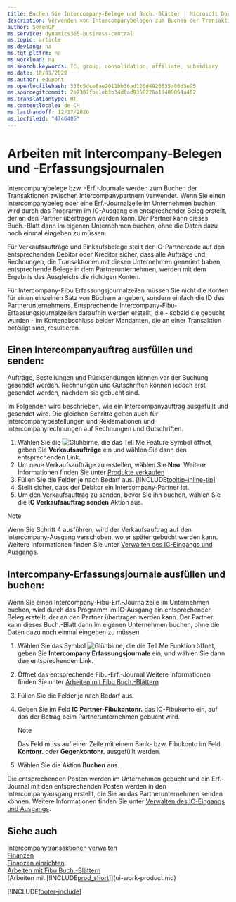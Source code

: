 ```yaml
---
title: Buchen Sie Intercompany-Belege und Buch.-Blätter | Microsoft Docs
description: Verwenden von Intercompanybelegen zum Buchen der Transaktionen zwischen Intercompanypartnern
author: SorenGP
ms.service: dynamics365-business-central
ms.topic: article
ms.devlang: na
ms.tgt_pltfrm: na
ms.workload: na
ms.search.keywords: IC, group, consolidation, affiliate, subsidiary
ms.date: 10/01/2020
ms.author: edupont
ms.openlocfilehash: 338c5dce8ae2011bb36ad126d4926635a86d3e95
ms.sourcegitcommit: 2e7307fbe1eb3b34d0ad9356226a19409054a402
ms.translationtype: HT
ms.contentlocale: de-CH
ms.lasthandoff: 12/17/2020
ms.locfileid: "4746405"
---
```

# <a name="work-with-intercompany-documents-and-journals"></a>Arbeiten mit Intercompany-Belegen und -Erfassungsjournalen
Intercompanybelege bzw. -Erf.-Journale werden zum Buchen der Transaktionen zwischen Intercompanypartnern verwendet. Wenn Sie einen Intercompanybeleg oder eine Erf.-Journalzeile im Unternehmen buchen, wird durch das Programm im IC-Ausgang ein entsprechender Beleg erstellt, der an den Partner übertragen werden kann. Der Partner kann dieses Buch.-Blatt dann im eigenen Unternehmen buchen, ohne die Daten dazu noch einmal eingeben zu müssen.

Für Verkaufsaufträge und Einkaufsbelege stellt der IC-Partnercode auf den entsprechenden Debitor oder Kreditor sicher, dass alle Aufträge und Rechnungen, die Transaktionen mit diesen Unternehmen generiert haben, entsprechende Belege in dem Partnerunternehmen, werden mit dem Ergebnis des Ausgleichs die richtigen Konten.

Für Intercompany-Fibu Erfassungsjournalzeilen müssen Sie nicht die Konten für einen einzelnen Satz von Büchern angeben, sondern einfach die ID des Partnerunternehmens. Entsprechende Intercompany-Fibu-Erfassungsjournalzeilen daraufhin werden erstellt, die - sobald sie gebucht wurden - im Kontenabschluss beider Mandanten, die an einer Transaktion beteiligt sind, resultieren.

## <a name="to-fill-in-and-send-an-intercompany-sales-order"></a>Einen Intercompanyauftrag ausfüllen und senden:
Aufträge, Bestellungen und Rücksendungen können vor der Buchung gesendet werden. Rechnungen und Gutschriften können jedoch erst gesendet werden, nachdem sie gebucht sind.

Im Folgenden wird beschrieben, wie ein Intercompanyauftrag ausgefüllt und gesendet wird. Die gleichen Schritte gelten auch für Intercompanybestellungen und Reklamationen und Intercompanyrechnungen auf Rechnungen und Gutschriften.  

1. Wählen Sie die ![Glühbirne, die das Tell Me Feature](media/ui-search/search_small.png "Tell Me-Funktion") Symbol öffnet, geben Sie **Verkaufsaufträge** ein und wählen Sie dann den entsprechenden Link.  
2. Um neue Verkaufsaufträge zu erstellen, wählen Sie **Neu**. Weitere Informationen finden Sie unter [Produkte verkaufen](sales-how-sell-products.md)  
3. Füllen Sie die Felder je nach Bedarf aus. [!INCLUDE[tooltip-inline-tip](includes/tooltip-inline-tip_md.md)]
4. Stellt sicher, dass der Debitor ein Intercompany-Partner ist.
5. Um den Verkaufsauftrag zu senden, bevor Sie ihn buchen, wählen Sie die **IC Verkaufsauftrag senden** Aktion aus.

> [!NOTE]
> Wenn Sie Schritt 4 ausführen, wird der Verkaufsauftrag auf den Intercompany-Ausgang verschoben, wo er später gebucht werden kann. Weitere Informationen finden Sie unter [Verwalten des IC-Eingangs und Ausgangs](intercompany-how-manage-intercompany-inbox.md).

## <a name="to-fill-in-and-post-an-intercompany-journal"></a>Intercompany-Erfassungsjournale ausfüllen und buchen:
Wenn Sie einen Intercompany-Fibu-Erf.-Journalzeile im Unternehmen buchen, wird durch das Programm im IC-Ausgang ein entsprechender Beleg erstellt, der an den Partner übertragen werden kann. Der Partner kann dieses Buch.-Blatt dann im eigenen Unternehmen buchen, ohne die Daten dazu noch einmal eingeben zu müssen.

1. Wählen Sie das Symbol ![Glühbirne, die die Tell Me Funktion öffnet](media/ui-search/search_small.png "Tell Me-Funktion"), geben Sie **Intercompany Erfassungsjournale** ein, und wählen Sie dann den entsprechenden Link.  
2. Öffnet das entsprechende Fibu-Erf.-Journal Weitere Informationen finden Sie unter [Arbeiten mit Fibu Buch.-Blättern](ui-work-general-journals.md)
3. Füllen Sie die Felder je nach Bedarf aus.
4. Geben Sie im Feld **IC Partner-Fibukontonr.** das IC-Fibukonto ein, auf das der Betrag beim Partnerunternehmen gebucht wird.

    > [!NOTE]
    > Das Feld muss auf einer Zeile mit einem Bank- bzw. Fibukonto im Feld **Kontonr.** oder **Gegenkontonr.** ausgefüllt werden.  
5. Wählen Sie die Aktion **Buchen** aus.

Die entsprechenden Posten werden im Unternehmen gebucht und ein Erf.-Journal mit den entsprechenden Posten werden in den Intercompanyausgang erstellt, die Sie an das Partnerunternehmen senden können. Weitere Informationen finden Sie unter [Verwalten des IC-Eingangs und Ausgangs](intercompany-how-manage-intercompany-inbox.md).

## <a name="see-also"></a>Siehe auch
[Intercompanytransaktionen verwalten](intercompany-manage.md)  
[Finanzen](finance.md)  
[Finanzen einrichten](finance-setup-finance.md)  
[Arbeiten mit Fibu Buch.-Blättern](ui-work-general-journals.md)  
[Arbeiten mit [!INCLUDE[prod_short](includes/prod_short.md)]](ui-work-product.md)


[!INCLUDE[footer-include](includes/footer-banner.md)]